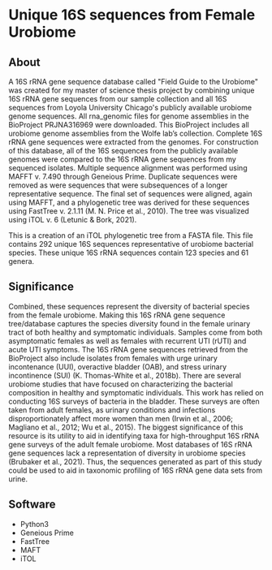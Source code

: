 # Unique 16S sequences from Female Urobiome

## About

A 16S rRNA gene sequence database called "Field Guide to the Urobiome" was created for my master of science thesis project by combining unique 16S rRNA gene sequences from our sample collection and all 16S sequences from Loyola University Chicago's publicly available urobiome genome sequences. All rna_genomic files for genome assemblies in the BioProject PRJNA316969 were downloaded. This BioProject includes all urobiome genome assemblies from the Wolfe lab’s collection. Complete 16S rRNA gene sequences were extracted from the genomes. For construction of this database, all of the 16S sequences from the publicly available genomes were compared to the 16S rRNA gene sequences from my sequenced isolates. Multiple sequence alignment was performed using MAFFT v. 7.490 through Geneious Prime. Duplicate sequences were removed as were sequences that were subsequences of a longer representative sequence. The final set of sequences were aligned, again using MAFFT, and a phylogenetic tree was derived for these sequences using FastTree v. 2.1.11 (M. N. Price et al., 2010). The tree was visualized using iTOL v. 6 (Letunic & Bork, 2021).

This is a creation of an iTOL phylogenetic tree from a FASTA file. This file contains 292 unique 16S sequences representative of urobiome bacterial species. These unique 16S rRNA sequences contain 123 species and 61 genera.

## Significance

Combined, these sequences represent the diversity of bacterial species from the female urobiome. Making this 16S rRNA gene sequence tree/database captures the species diversity found in the female urinary tract of both healthy and symptomatic individuals. Samples come from both asymptomatic females as well as females with recurrent UTI (rUTI) and acute UTI symptoms. The 16S rRNA gene sequences retrieved from the BioProject also include isolates from females with urge urinary incontenance (UUI), overactive bladder (OAB), and stress urinary incontinence (SUI) (K. Thomas-White et al., 2018b). There are several urobiome studies that have focused on characterizing the bacterial composition in healthy and symptomatic individuals. This work has relied on conducting 16S surveys of bacteria in the bladder. These surveys are often taken from adult females, as urinary conditions and infections disproportionately affect more women than men (Irwin et al., 2006; Magliano et al., 2012; Wu et al., 2015). The biggest significance of this resource is its utility to aid in identifying taxa for high-throughput 16S rRNA gene surveys of the adult female urobiome. Most databases of 16S rRNA gene sequences lack a representation of diversity in urobiome species (Brubaker et al., 2021). Thus, the sequences generated as part of this study could be used to aid in taxonomic profiling of 16S rRNA gene data sets from urine.




## Software 

* Python3
* Geneious Prime
* FastTree
* MAFT
* iTOL

























